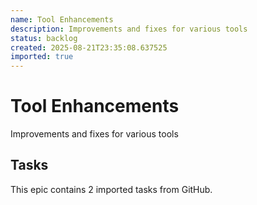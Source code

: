 ```yaml
---
name: Tool Enhancements
description: Improvements and fixes for various tools
status: backlog
created: 2025-08-21T23:35:08.637525
imported: true
---
```


# Tool Enhancements

Improvements and fixes for various tools

## Tasks

This epic contains 2 imported tasks from GitHub.
